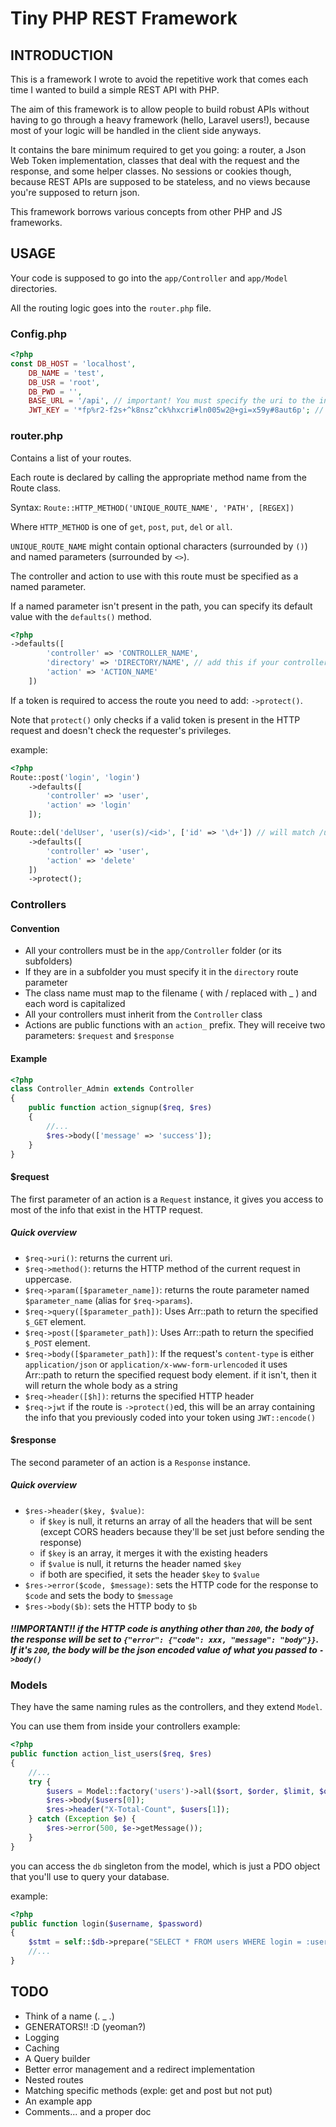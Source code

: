 # Tiny PHP REST Framework
## INTRODUCTION
This is a framework I wrote to avoid the repetitive work that comes each time I wanted to build a simple REST API with PHP.

The aim of this framework is to allow people to build robust APIs without having to go through a heavy framework (hello, Laravel users!), because most of your logic will be handled in the client side anyways.

It contains the bare minimum required to get you going: a router, a Json Web Token implementation, classes that deal with the request and the response, and some helper classes. No sessions or cookies though, because REST APIs are supposed to be stateless, and no views because you're supposed to return json.

This framework borrows various concepts from other PHP and JS frameworks.

## USAGE
Your code is supposed to go into the `app/Controller` and `app/Model` directories.

All the routing logic goes into the `router.php` file.

### Config.php
```php
<?php
const DB_HOST = 'localhost',
    DB_NAME = 'test',
    DB_USR = 'root',
    DB_PWD = '',
    BASE_URL = '/api', // important! You must specify the uri to the index.php file, because all the routes' calculations will be based off this.
    JWT_KEY = '*fp%r2-f2s+^k8nsz^ck%hxcri#ln005w2@+gi=x59y#8aut6p'; // Please replace this with your own characters, and remember that whoever knows this can bypass your security easily.
```


### router.php
Contains a list of your routes.

Each route is declared by calling the appropriate method name from the Route class.

Syntax: `Route::HTTP_METHOD('UNIQUE_ROUTE_NAME', 'PATH', [REGEX])`

Where `HTTP_METHOD` is one of `get`, `post`, `put`, `del` or `all`.

`UNIQUE_ROUTE_NAME` might contain optional characters (surrounded by `()`) and named parameters (surrounded by `<>`).

The controller and action to use with this route must be specified as a named parameter.

If a named parameter isn't present in the path, you can specify its default value with the `defaults()` method.
```php
<?php
->defaults([
        'controller' => 'CONTROLLER_NAME',
        'directory' => 'DIRECTORY/NAME', // add this if your controller is in `app/Controller/DIRECTORY/NAME/CONTROLLER_NAME.php`
        'action' => 'ACTION_NAME'
    ])
```
If a token is required to access the route you need to add: `->protect()`.

Note that `protect()` only checks if a valid token is present in the HTTP request and doesn't check the requester's privileges.

example:
```php
<?php
Route::post('login', 'login')
    ->defaults([
        'controller' => 'user',
        'action' => 'login'
    ]);

Route::del('delUser', 'user(s)/<id>', ['id' => '\d+']) // will match /user/2 and /users/2 but not /user
    ->defaults([
        'controller' => 'user',
        'action' => 'delete'
    ])
    ->protect();
```
### Controllers
#### Convention
- All your controllers must be in the `app/Controller` folder (or its subfolders)
- If they are in a subfolder you must specify it in the `directory` route parameter
- The class name must map to the filename ( with / replaced with _ ) and each word is capitalized
- All your controllers must inherit from the `Controller` class
- Actions are public functions with an `action_` prefix. They will receive two parameters: `$request` and `$response`
#### Example
```php
<?php
class Controller_Admin extends Controller
{
    public function action_signup($req, $res)
    {
        //...
        $res->body(['message' => 'success']);
    }
}
```
#### $request
The first parameter of an action is a `Request` instance, it gives you access to most of the info that exist in the HTTP request.
##### Quick overview
- `$req->uri()`: returns the current uri.
- `$req->method()`: returns the HTTP method of the current request in uppercase.
- `$req->param([$parameter_name])`: returns the route parameter named `$parameter_name` (alias for `$req->params`).
- `$req->query([$parameter_path])`: Uses Arr::path to return the specified `$_GET` element.
- `$req->post([$parameter_path])`: Uses Arr::path to return the specified `$_POST` element.
- `$req->body([$parameter_path])`: If the request's `content-type` is either `application/json` or `application/x-www-form-urlencoded` it uses Arr::path to return the specified request body element. if it isn't, then it will return the whole body as a string
- `$req->header([$h])`: returns the specified HTTP header
- `$req->jwt` if the route is `->protect()`ed, this will be an array containing the info that you previously coded into your token using `JWT::encode()`

#### $response
The second parameter of an action is a `Response` instance.
##### Quick overview
- `$res->header($key, $value)`:
  + if `$key` is null, it returns an array of all the headers that will be sent (except CORS headers because they'll be set just before sending the response)
  + if `$key` is an array, it merges it with the existing headers
  + if `$value` is null, it returns the header named `$key`
  + if both are specified, it sets the header `$key` to `$value`
- `$res->error($code, $message)`: sets the HTTP code for the response to `$code` and sets the body to `$message`
- `$res->body($b)`: sets the HTTP body to `$b`

##### !!IMPORTANT!! if the HTTP code is anything other than `200`, the body of the response will be set to `{"error": {"code": xxx, "message": "body"}}`. If it's `200`, the body will be the json encoded value of what you passed to `->body()`

### Models
They have the same naming rules as the controllers, and they extend `Model`.

You can use them from inside your controllers
example:
```php
<?php
public function action_list_users($req, $res)
{
    //...
    try {
        $users = Model::factory('users')->all($sort, $order, $limit, $offset, $filters, $orORand);
        $res->body($users[0]);
        $res->header("X-Total-Count", $users[1]);
    } catch (Exception $e) {
        $res->error(500, $e->getMessage());
    }
}
```
you can access the `db` singleton from the model, which is just a PDO object that you'll use to query your database.

example:
```php
<?php
public function login($username, $password)
{
    $stmt = self::$db->prepare("SELECT * FROM users WHERE login = :username");
    //...
}
```

## TODO
- Think of a name (. _ .)
- GENERATORS!! :D (yeoman?)
- Logging
- Caching
- A Query builder
- Better error management and a redirect implementation
- Nested routes
- Matching specific methods (exple: get and post but not put)
- An example app
- Comments... and a proper doc
